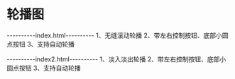 # 轮播图
----------index.html----------
1、无缝滚动轮播
2、带左右控制按钮、底部小圆点按钮
3、支持自动轮播

----------index2.html----------
1、淡入淡出轮播
2、带左右控制按钮、底部小圆点按钮
3、支持自动轮播